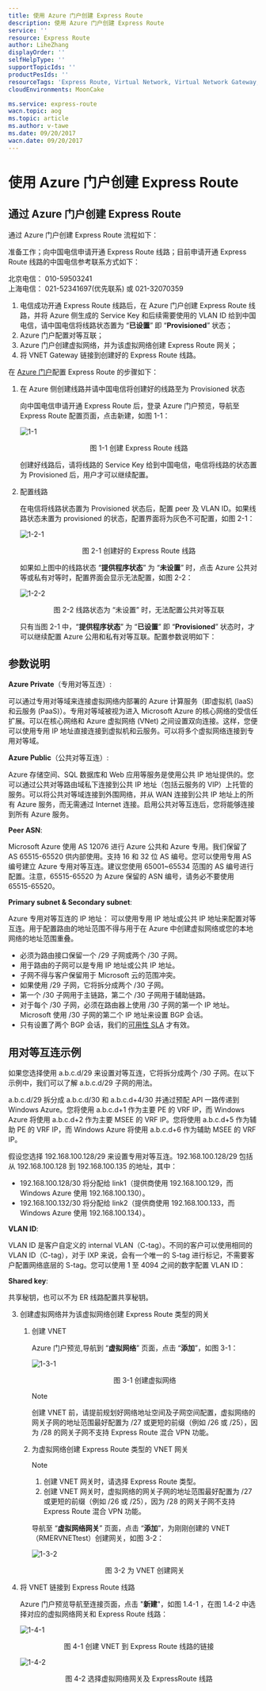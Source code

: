 ```yaml
---
title: 使用 Azure 门户创建 Express Route
description: 使用 Azure 门户创建 Express Route
service: ''
resource: Express Route
author: LiheZhang
displayOrder: ''
selfHelpType: ''
supportTopicIds: ''
productPesIds: ''
resourceTags: 'Express Route, Virtual Network, Virtual Network Gateway, Azure Portal'
cloudEnvironments: MoonCake

ms.service: express-route
wacn.topic: aog
ms.topic: article
ms.author: v-tawe
ms.date: 09/20/2017
wacn.date: 09/20/2017
---
```

# 使用 Azure 门户创建 Express Route

## 通过 Azure 门户创建 Express Route

通过 Azure 门户创建 Express Route 流程如下：

准备工作；向中国电信申请开通 Express Route 线路；目前申请开通 Express Route 线路的中国电信参考联系方式如下：

北京电信： 010-59503241<br>
上海电信： 021-52341697(优先联系) 或 021-32070359

1. 电信成功开通 Express Route 线路后，在 Azure 门户创建 Express Route 线路，并将 Azure 侧生成的 Service Key 和后续需要使用的 VLAN ID 给到中国电信，请中国电信将线路状态置为 “**已设置**” 即 “**Provisioned**” 状态；
2. Azure 门户配置对等互联；
3. Azure 门户创建虚拟网络，并为该虚拟网络创建 Express Route 网关；
4. 将 VNET Gateway 链接到创建好的 Express Route 线路。

在 [Azure 门户](https://portal.azure.cn)配置 Express Route 的步骤如下：

1. 在 Azure 侧创建线路并请中国电信将创建好的线路至为 Provisioned 状态

    向中国电信申请开通 Express Route 后，登录 Azure 门户预览，导航至 Express Route 配置页面，点击新建，如图 1-1：

    ![1-1](media/aog-expressroute-howto-create-through-azure-portal/1-1.png)
    <center>图 1-1 创建 Express Route 线路</center>

    创建好线路后，请将线路的 Service Key 给到中国电信，电信将线路的状态置为 Provisioned 后，用户才可以继续配置。

2. 配置线路

    在电信将线路状态置为 Provisioned 状态后，配置 peer 及 VLAN ID。如果线路状态未置为 provisioned 的状态，配置界面将为灰色不可配置，如图 2-1：

    ![1-2-1](media/aog-expressroute-howto-create-through-azure-portal/1-2-1.png)
    <center>图 2-1 创建好的 Express Route 线路</center>

    如果如上图中的线路状态 “**提供程序状态**” 为 “**未设置**” 时，点击 Azure 公共对等或私有对等时，配置界面会显示无法配置，如图 2-2：

    ![1-2-2](media/aog-expressroute-howto-create-through-azure-portal/1-2-2.png)
    <center>图 2-2 线路状态为 “未设置” 时，无法配置公共对等互联</center>

    只有当图 2-1 中，“**提供程序状态**” 为 “**已设置**” 即 “**Provisioned**” 状态时，才可以继续配置 Azure 公用和私有对等互联。配置参数说明如下：

## 参数说明

**Azure Private**（专用对等互连）:

可以通过专用对等域来连接虚拟网络内部署的 Azure 计算服务（即虚拟机 (IaaS) 和云服务 (PaaS)）。专用对等域被视为进入 Microsoft Azure 的核心网络的受信任扩展。可以在核心网络和 Azure 虚拟网络 (VNet) 之间设置双向连接。这样，您便可以使用专用 IP 地址直接连接到虚拟机和云服务。可以将多个虚拟网络连接到专用对等域。

**Azure Public**（公共对等互连）:

Azure 存储空间、SQL 数据库和 Web 应用等服务是使用公共 IP 地址提供的。您可以通过公共对等路由域私下连接到公共 IP 地址（包括云服务的 VIP）上托管的服务。可以将公共对等域连接到外围网络，并从 WAN 连接到公共 IP 地址上的所有 Azure 服务，而无需通过 Internet 连接。启用公共对等互连后，您将能够连接到所有 Azure 服务。

**Peer ASN**: 

Microsoft Azure 使用 AS 12076 进行 Azure 公共和 Azure 专用。我们保留了 AS 65515-65520 供内部使用。支持 16 和 32 位 AS 编号。您可以使用专用 AS 编号建立 Azure 专用对等互连。建议您使用 65001~65534 范围的 AS 编号进行配置。注意，65515-65520 为 Azure 保留的 ASN 编号，请务必不要使用 65515-65520。

**Primary subnet & Secondary subnet**:

Azure 专用对等互连的 IP 地址：
可以使用专用 IP 地址或公共 IP 地址来配置对等互连。用于配置路由的地址范围不得与用于在 Azure 中创建虚拟网络或您的本地网络的地址范围重叠。

- 必须为路由接口保留一个 /29 子网或两个 /30 子网。
- 用于路由的子网可以是专用 IP 地址或公共 IP 地址。
- 子网不得与客户保留用于 Microsoft 云的范围冲突。
- 如果使用 /29 子网，它将拆分成两个 /30 子网。 
- 第一个 /30 子网用于主链路，第二个 /30 子网用于辅助链路。
- 对于每个 /30 子网，必须在路由器上使用 /30 子网的第一个 IP 地址。Microsoft 使用 /30 子网的第二个 IP 地址来设置 BGP 会话。
- 只有设置了两个 BGP 会话，我们的[可用性 SLA](http://azure.microsoft.com/support/legal/sla/) 才有效。 

## 用对等互连示例

如果您选择使用 a.b.c.d/29 来设置对等互连，它将拆分成两个 /30 子网。在以下示例中，我们可以了解 a.b.c.d/29 子网的用法。

a.b.c.d/29 拆分成 a.b.c.d/30 和 a.b.c.d+4/30 并通过预配 API 一路传递到 Windows Azure。您将使用 a.b.c.d+1 作为主要 PE 的 VRF IP，而 Windows Azure 将使用 a.b.c.d+2 作为主要 MSEE 的 VRF IP。您将使用 a.b.c.d+5 作为辅助 PE 的 VRF IP，而 Windows Azure 将使用 a.b.c.d+6 作为辅助 MSEE 的 VRF IP。

假设您选择 192.168.100.128/29 来设置专用对等互连。192.168.100.128/29 包括从 192.168.100.128 到 192.168.100.135 的地址，其中：

- 192.168.100.128/30 将分配给 link1（提供商使用 192.168.100.129，而 Windows Azure 使用 192.168.100.130）。
- 192.168.100.132/30 将分配给 link2（提供商使用 192.168.100.133，而 Windows Azure 使用 192.168.100.134）。

**VLAN ID**:

VLAN ID 是客户自定义的 internal VLAN（C-tag）。不同的客户可以使用相同的 VLAN ID（C-tag），对于 IXP 来说，会有一个唯一的 S-tag 进行标记，不需要客户配置网络底层的 S-tag。您可以使用 1 至 4094 之间的数字配置 VLAN ID：
 
**Shared key**:

共享秘钥，也可以不为 ER 线路配置共享秘钥。

3. 创建虚拟网络并为该虚拟网络创建 Express Route 类型的网关

    1. 创建 VNET

        Azure 门户预览,导航到 “**虚拟网络**” 页面，点击 “**添加**”，如图 3-1：

        ![1-3-1](media/aog-expressroute-howto-create-through-azure-portal/1-3-1.png)
        <center>图 3-1 创建虚拟网络</center>

        > [!Note]
        > 创建 VNET 前，请提前规划好网络地址空间及子网空间配置，虚拟网络的网关子网的地址范围最好配置为 /27 或更短的前缀（例如 /26 或 /25），因为 /28 的网关子网不支持 Express Route 混合 VPN 功能。


    2. 为虚拟网络创建 Express Route 类型的 VNET 网关

        > [!Note]
        > 1. 创建 VNET 网关时，请选择 Express Route 类型。
        > 2. 创建 VNET 网关时，虚拟网络的网关子网的地址范围最好配置为 /27 或更短的前缀（例如 /26 或 /25），因为 /28 的网关子网不支持 Express Route 混合 VPN 功能。

        导航至 “**虚拟网络网关**” 页面，点击 “**添加**”，为刚刚创建的 VNET（RMERVNETtest）创建网关，如图 3-2：

        ![1-3-2](media/aog-expressroute-howto-create-through-azure-portal/1-3-2.png)
        <center>图 3-2 为 VNET 创建网关</center>

4. 将 VNET 链接到 Express Route 线路

    Azure 门户预览导航至连接页面，点击 "**新建**"，如图 1.4-1 ，在图 1.4-2 中选择对应的虚拟网络网关和 Express Route 线路：

    ![1-4-1](media/aog-expressroute-howto-create-through-azure-portal/1-4-1.png)
    <center>图 4-1 创建 VNET 到 Express Route 线路的链接</center>

    ![1-4-2](media/aog-expressroute-howto-create-through-azure-portal/1-4-2.png)
    <center>图 4-2 选择虚拟网络网关及 ExpressRoute 线路</center>